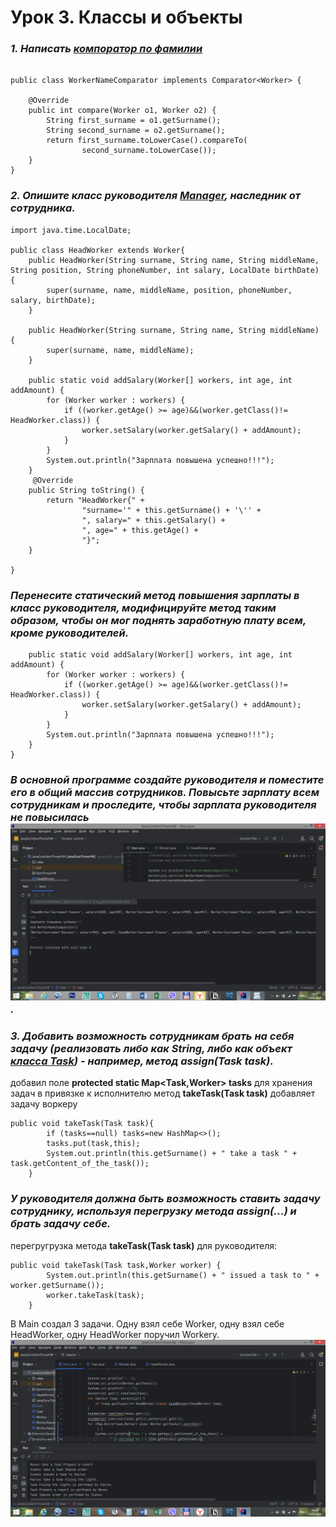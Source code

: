 # Урок 3. Классы и объекты <br>
### *1. Написать [компоратор по фамилии](https://github.com/Antonyo891/HomeWorkThree/blob/master/WorkerSalaryComparator.java)*
```    import java.util.Comparator;

public class WorkerNameComparator implements Comparator<Worker> {

    @Override
    public int compare(Worker o1, Worker o2) {
        String first_surname = o1.getSurname();
        String second_surname = o2.getSurname();
        return first_surname.toLowerCase().compareTo(
                second_surname.toLowerCase());
    }
}
```
### *2. Опишите класс руководителя [Manager](https://github.com/Antonyo891/HomeWorkThree/blob/master/HeadWorker.java), наследник от сотрудника.*
```
import java.time.LocalDate;

public class HeadWorker extends Worker{
    public HeadWorker(String surname, String name, String middleName, String position, String phoneNumber, int salary, LocalDate birthDate) {
        super(surname, name, middleName, position, phoneNumber, salary, birthDate);
    }

    public HeadWorker(String surname, String name, String middleName) {
        super(surname, name, middleName);
    }

    public static void addSalary(Worker[] workers, int age, int addAmount) {
        for (Worker worker : workers) {
            if ((worker.getAge() >= age)&&(worker.getClass()!= HeadWorker.class)) {
                worker.setSalary(worker.getSalary() + addAmount);
            }
        }
        System.out.println("Зарплата повышена успешно!!!");
    }
     @Override
    public String toString() {
        return "HeadWorker{" +
                "surname='" + this.getSurname() + '\'' +
                ", salary=" + this.getSalary() +
                ", age=" + this.getAge() +
                "}";
    }
    
}
```
### *Перенесите статический метод повышения зарплаты в класс руководителя, модифицируйте метод таким образом, чтобы он мог поднять заработную плату всем, кроме руководителей.* 
```
    public static void addSalary(Worker[] workers, int age, int addAmount) {
        for (Worker worker : workers) {
            if ((worker.getAge() >= age)&&(worker.getClass()!= HeadWorker.class)) {
                worker.setSalary(worker.getSalary() + addAmount);
            }
        }
        System.out.println("Зарплата повышена успешно!!!");
    }
}
```
### *В основной программе создайте руководителя и поместите его в общий массив сотрудников. Повысьте зарплату всем сотрудникам и проследите, чтобы зарплата руководителя не повысилась ![picture](https://github.com/Antonyo891/HomeWorkThree/blob/master/SemThreeHW/TaskTwoTesting.png?raw=true).*

### *3. Добавить возможность сотрудникам брать на себя задачу (реализовать либо как String, либо как объект [класса Task](https://github.com/Antonyo891/HomeWorkThree/blob/master/Task.java)) - например, метод assign(Task task).* <br>
добавил поле **protected static Map<Task,Worker> tasks** для хранения задач в привязке к исполнителю метод **takeTask(Task task)** добавляет задачу воркеру
```
public void takeTask(Task task){
        if (tasks==null) tasks=new HashMap<>();
        tasks.put(task,this);
        System.out.println(this.getSurname() + " take a task " + task.getContent_of_the_task());
    }
```
### *У руководителя должна быть возможность ставить задачу сотруднику, используя перегрузку метода assign(...) и брать задачу себе.* <br>
перегругрузка метода **takeTask(Task task)** для руководителя: 
```
public void takeTask(Task task,Worker worker) {
        System.out.println(this.getSurname() + " issued a task to " + worker.getSurname());
        worker.takeTask(task);
    }
```
В Main создал 3 задачи. Одну взял себе Worker, одну взял себе HeadWorker, одну HeadWorker поручил Workery.![test](https://github.com/Antonyo891/HomeWorkThree/blob/master/SemThreeHW/TaskThreeTesting.png?raw=true)

